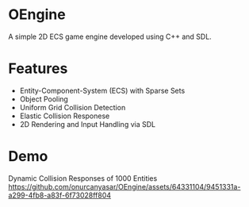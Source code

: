 # OEngine
A simple 2D ECS game engine developed using C++ and SDL.

# Features
* Entity-Component-System (ECS) with Sparse Sets
* Object Pooling
* Uniform Grid Collision Detection
* Elastic Collision Responese
* 2D Rendering and Input Handling via SDL

# Demo
Dynamic Collision Responses of 1000 Entities
https://github.com/onurcanyasar/OEngine/assets/64331104/9451331a-a299-4fb8-a83f-6f73028ff804

